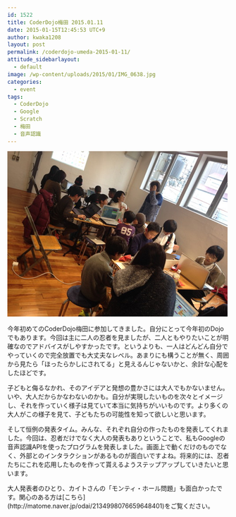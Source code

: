 ```yaml
---
id: 1522
title: CoderDojo梅田 2015.01.11
date: 2015-01-15T12:45:53 UTC+9
author: kwaka1208
layout: post
permalink: /coderdojo-umeda-2015-01-11/
attitude_sidebarlayout:
  - default
image: /wp-content/uploads/2015/01/IMG_0638.jpg
categories:
  - event
tags:
  - CoderDojo
  - Google
  - Scratch
  - 梅田
  - 音声認識
---
```

![CoderDojo梅田](/assets/images/2015/01/IMG_0638.jpg)

<p>
今年初めてのCoderDojo梅田に参加してきました。自分にとって今年初のDojoでもあります。今回は主に二人の忍者を見ましたが、二人ともやりたいことが明確なのでアドバイスがしやすかったです。というよりも、一人はどんどん自分でやっていくので完全放置でも大丈夫なレベル。あまりにも構うことが無く、周囲から見たら「ほったらかしにされてる」と見えるんじゃないかと、余計な心配をしたほどです。
</p>
<p>
子どもと侮るなかれ、そのアイデアと発想の豊かさには大人でもかないません。いや、大人だからかなわないのかも。自分が実現したいものを次々とイメージし、それを作っていく様子は見ていて本当に気持ちがいいものです。より多くの大人がこの様子を見て、子どもたちの可能性を知って欲しいと思います。
<p>
そして恒例の発表タイム。みんな、それぞれ自分の作ったものを発表してくれました。今回は、忍者だけでなく大人の発表もありということで、私もGoogleの音声認識APIを使ったプログラムを発表しました。画面上で動くだけのものでなく、外部とのインタラクションがあるものが面白いですよね。将来的には、忍者たちにこれを応用したものを作って貰えるようステップアップしていきたいと思います。
</p>
<p>
大人発表者のひとり、カイトさんの「モンティ・ホール問題」も面白かったです。関心のある方は[こちら](http://matome.naver.jp/odai/2134998076659648401)をご覧ください。
<p>